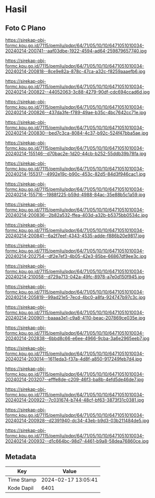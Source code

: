 # Hasil

## Foto C Plano

https://sirekap-obj-formc.kpu.go.id/7115/pemilu/pdpr/64/71/05/10/10/6471051010034-20240214-200741--aaf03dbe-1922-4594-ad64-259879657740.jpg

https://sirekap-obj-formc.kpu.go.id/7115/pemilu/pdpr/64/71/05/10/10/6471051010034-20240214-200818--8ce9e82a-878c-47ca-a32c-f8259aaaefb6.jpg

https://sirekap-obj-formc.kpu.go.id/7115/pemilu/pdpr/64/71/05/10/10/6471051010034-20240214-200822--44052063-3c88-4279-90df-cdc694ccad6d.jpg

https://sirekap-obj-formc.kpu.go.id/7115/pemilu/pdpr/64/71/05/10/10/6471051010034-20240214-200826--437da3fe-f789-49ae-b35c-4bc7642cc71e.jpg

https://sirekap-obj-formc.kpu.go.id/7115/pemilu/pdpr/64/71/05/10/10/6471051010034-20240214-200830--bed7c3ca-8084-4c37-b92c-524f47bba5ae.jpg

https://sirekap-obj-formc.kpu.go.id/7115/pemilu/pdpr/64/71/05/10/10/6471051010034-20240214-155146--d70bac2e-1d20-44cb-b252-55ddb39b78fa.jpg

https://sirekap-obj-formc.kpu.go.id/7115/pemilu/pdpr/64/71/05/10/10/6471051010034-20240214-155317--4992e19c-b90c-453c-82d5-84d3f946cac1.jpg

https://sirekap-obj-formc.kpu.go.id/7115/pemilu/pdpr/64/71/05/10/10/6471051010034-20240214-155716--1988f225-b59d-4988-84ac-35e88b5c1a59.jpg

https://sirekap-obj-formc.kpu.go.id/7115/pemilu/pdpr/64/71/05/10/10/6471051010034-20240214-200836--2b82a532-ffea-403d-a32b-b5375bb0534c.jpg

https://sirekap-obj-formc.kpu.go.id/7115/pemilu/pdpr/64/71/05/10/10/6471051010034-20240214-200841--6a2f7eef-4343-4535-adde-f886b20e9817.jpg

https://sirekap-obj-formc.kpu.go.id/7115/pemilu/pdpr/64/71/05/10/10/6471051010034-20240214-202754--df2e7ef3-4b05-42e3-85be-66867df9ee3c.jpg

https://sirekap-obj-formc.kpu.go.id/7115/pemilu/pdpr/64/71/05/10/10/6471051010034-20240214-210058--d729a713-042a-49fc-8978-a7e0d150f945.jpg

https://sirekap-obj-formc.kpu.go.id/7115/pemilu/pdpr/64/71/05/10/10/6471051010034-20240214-205819--99ad21e5-7ecd-4bc0-a8fa-924747b97c3c.jpg

https://sirekap-obj-formc.kpu.go.id/7115/pemilu/pdpr/64/71/05/10/10/6471051010034-20240214-200901--baaaa3e1-c9a8-4110-beac-207869ce035e.jpg

https://sirekap-obj-formc.kpu.go.id/7115/pemilu/pdpr/64/71/05/10/10/6471051010034-20240214-202838--6bbd8c66-e6ee-4966-9cba-3a6e2965eeb7.jpg

https://sirekap-obj-formc.kpu.go.id/7115/pemilu/pdpr/64/71/05/10/10/6471051010034-20240214-203014--1611eda3-f37a-4d8f-a850-917249feb7d4.jpg

https://sirekap-obj-formc.kpu.go.id/7115/pemilu/pdpr/64/71/05/10/10/6471051010034-20240214-203207--efffe8de-c209-46f3-ba8b-4efd5de46de7.jpg

https://sirekap-obj-formc.kpu.go.id/7115/pemilu/pdpr/64/71/05/10/10/6471051010034-20240214-200922--7c031674-b744-48cf-bf63-3873f31c0381.jpg

https://sirekap-obj-formc.kpu.go.id/7115/pemilu/pdpr/64/71/05/10/10/6471051010034-20240214-200928--d2391940-dc34-43eb-b9d3-03b211484de5.jpg

https://sirekap-obj-formc.kpu.go.id/7115/pemilu/pdpr/64/71/05/10/10/6471051010034-20240214-200932--d1c664bc-98d7-4461-b9a8-58dea76860ce.jpg


## Metadata

| Key        | Value               |
| ---------- | ------------------- |
| Time Stamp | 2024-02-17 13:05:41 |
| Kode Dapil | 6401                |




